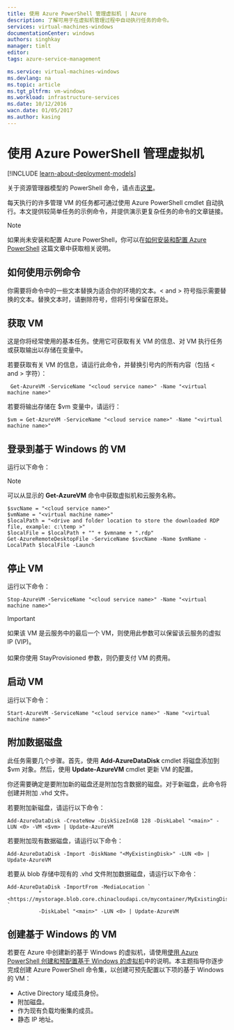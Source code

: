 ```yaml
---
title: 使用 Azure PowerShell 管理虚拟机 | Azure
description: 了解可用于在虚拟机管理过程中自动执行任务的命令。
services: virtual-machines-windows
documentationCenter: windows
authors: singhkay
manager: timlt
editor: 
tags: azure-service-management

ms.service: virtual-machines-windows
ms.devlang: na
ms.topic: article
ms.tgt_pltfrm: vm-windows
ms.workload: infrastructure-services
ms.date: 10/12/2016
wacn.date: 01/05/2017
ms.author: kasing
---
```


# 使用 Azure PowerShell 管理虚拟机

[!INCLUDE [learn-about-deployment-models](../../includes/learn-about-deployment-models-classic-include.md)]

关于资源管理器模型的 PowerShell 命令，请点击[这里](./virtual-machines-windows-ps-common-ref.md)。

每天执行的许多管理 VM 的任务都可通过使用 Azure PowerShell cmdlet 自动执行。本文提供较简单任务的示例命令，并提供演示更复杂任务的命令的文章链接。

>[!NOTE]
>如果尚未安装和配置 Azure PowerShell，你可以在[如何安装和配置 Azure PowerShell](https://docs.microsoft.com/powershell/azureps-cmdlets-docs) 这篇文章中获取相关说明。

## 如何使用示例命令
你需要将命令中的一些文本替换为适合你的环境的文本。< and > 符号指示需要替换的文本。替换文本时，请删除符号，但将引号保留在原处。

## 获取 VM
这是你将经常使用的基本任务。使用它可获取有关 VM 的信息、对 VM 执行任务或获取输出以存储在变量中。

若要获取有关 VM 的信息，请运行此命令，并替换引号内的所有内容（包括 < and > 字符）：

```
 Get-AzureVM -ServiceName "<cloud service name>" -Name "<virtual machine name>"
```

若要将输出存储在 $vm 变量中，请运行：

```
$vm = Get-AzureVM -ServiceName "<cloud service name>" -Name "<virtual machine name>"
```

## 登录到基于 Windows 的 VM

运行以下命令：

>[!NOTE]
>可以从显示的 **Get-AzureVM** 命令中获取虚拟机和云服务名称。
>
    $svcName = "<cloud service name>"
    $vmName = "<virtual machine name>"
    $localPath = "<drive and folder location to store the downloaded RDP file, example: c:\temp >"
    $localFile = $localPath + "" + $vmname + ".rdp"
    Get-AzureRemoteDesktopFile -ServiceName $svcName -Name $vmName -LocalPath $localFile -Launch

## 停止 VM

运行以下命令：

```
Stop-AzureVM -ServiceName "<cloud service name>" -Name "<virtual machine name>"
```

>[!IMPORTANT]
>如果该 VM 是云服务中的最后一个 VM，则使用此参数可以保留该云服务的虚拟 IP (VIP)。<br><br> 如果你使用 StayProvisioned 参数，则仍要支付 VM 的费用。

## 启动 VM

运行以下命令：

```
Start-AzureVM -ServiceName "<cloud service name>" -Name "<virtual machine name>"
```

## 附加数据磁盘
此任务需要几个步骤。首先，使用 ****Add-AzureDataDisk**** cmdlet 将磁盘添加到 $vm 对象。然后，使用 **Update-AzureVM** cmdlet 更新 VM 的配置。

你还需要确定是要附加新的磁盘还是附加包含数据的磁盘。对于新磁盘，此命令将创建并附加 .vhd 文件。

若要附加新磁盘，请运行以下命令：

```
Add-AzureDataDisk -CreateNew -DiskSizeInGB 128 -DiskLabel "<main>" -LUN <0> -VM <$vm> | Update-AzureVM
```

若要附加现有数据磁盘，请运行以下命令：

```
Add-AzureDataDisk -Import -DiskName "<MyExistingDisk>" -LUN <0> | Update-AzureVM
```

若要从 blob 存储中现有的 .vhd 文件附加数据磁盘，请运行以下命令：

```
Add-AzureDataDisk -ImportFrom -MediaLocation `
          "<https://mystorage.blob.core.chinacloudapi.cn/mycontainer/MyExistingDisk.vhd>" `
          -DiskLabel "<main>" -LUN <0> | Update-AzureVM
```

## 创建基于 Windows 的 VM

若要在 Azure 中创建新的基于 Windows 的虚拟机，请使用[使用 Azure PowerShell 创建和预配置基于 Windows 的虚拟机](./virtual-machines-windows-classic-create-powershell.md)中的说明。本主题指导你逐步完成创建 Azure PowerShell 命令集，以创建可预先配置以下项的基于 Windows 的 VM：

- Active Directory 域成员身份。
- 附加磁盘。
- 作为现有负载均衡集的成员。
- 静态 IP 地址。

<!---HONumber=70-->